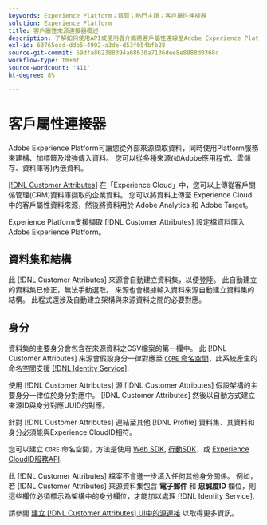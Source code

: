 ```yaml
---
keywords: Experience Platform；首頁；熱門主題；客戶屬性連接器
solution: Experience Platform
title: 客戶屬性來源連接器概述
description: 了解如何使用API或使用者介面將客戶屬性連線至Adobe Experience Platform
exl-id: 63765ecd-ddb5-4992-a3de-d53f054bfb28
source-git-commit: 59dfa862388394a68630a7136dee8e8988d0368c
workflow-type: tm+mt
source-wordcount: '411'
ht-degree: 8%

---
```


# 客戶屬性連接器

Adobe Experience Platform可讓您從外部來源擷取資料，同時使用Platform服務來建構、加標籤及增強傳入資料。 您可以從多種來源(如Adobe應用程式、雲儲存、資料庫等)內嵌資料。

[[!DNL Customer Attributes]](https://experienceleague.adobe.com/docs/core-services/interface/services/customer-attributes/attributes.html?lang=en) 在「Experience Cloud」中，您可以上傳從客戶關係管理(CRM)資料庫擷取的企業資料。 您可以將資料上傳至 Experience Cloud 中的客戶屬性資料來源，然後將資料用於 Adobe Analytics 和 Adobe Target。

Experience Platform支援擷取 [!DNL Customer Attributes] 設定檔資料匯入Adobe Experience Platform。

## 資料集和結構

此 [!DNL Customer Attributes] 來源會自動建立資料集，以便登陸。 此自動建立的資料集已修正，無法手動選取。 來源也會根據輸入資料來源自動建立資料集的結構。 此程式還涉及自動建立架構與來源資料之間的必要對應。

## 身分

資料集的主要身分會包含在來源資料之CSV檔案的第一欄中。 此 [!DNL Customer Attributes] 來源會假設身分一律對應至 [`CORE` 命名空間](../../../identity-service/namespaces.md)，此系統產生的命名空間支援 [[!DNL Identity Service]](../../../identity-service/home.md).

使用 [!DNL Customer Attributes] 源 [!DNL Customer Attributes] 假設架構的主要身分一律位於身分對應中。 [!DNL Customer Attributes] 然後以自動方式建立來源ID與身分對應UUID的對應。

針對 [!DNL Customer Attributes] 連結至其他 [!DNL Profile] 資料集、其資料和身分必須能與Experience CloudID相符。

您可以建立 `CORE` 命名空間，方法是使用 [Web SDK](https://experienceleague.adobe.com/docs/experience-platform/edge/identity/overview.html?lang=en), [行動SDK](https://aep-sdks.gitbook.io/docs/foundation-extensions/mobile-core/identity)，或 [Experience CloudID服務API](https://experienceleague.adobe.com/docs/id-service/using/intro/overview.html?lang=zh-Hant).

此 [!DNL Customer Attributes] 檔案不會進一步填入任何其他身分關係。 例如，若 [!DNL Customer Attributes] 來源資料集包含 **電子郵件** 和 **忠誠度ID** 欄位，則這些欄位必須標示為架構中的身分欄位，才能加以處理 [!DNL Identity Service].

請參閱 [建立 [!DNL Customer Attributes] UI中的源連接](../../tutorials/ui/create/adobe-applications/customer-attributes.md) 以取得更多資訊。
